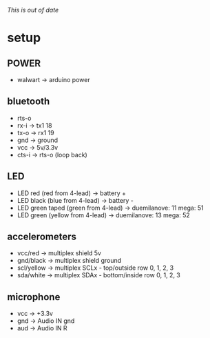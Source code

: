 *This is out of date*

setup
=====

POWER
-----
* walwart   -> arduino power

bluetooth
---------
* rts-o
* rx-i      -> tx1 18
* tx-o      -> rx1 19
* gnd       -> ground
* vcc       -> 5v/3.3v
* cts-i     -> rts-o (loop back)

LED
---
* LED red (red from 4-lead)             -> battery +
* LED black (blue from 4-lead)          -> battery -
* LED green taped (green from 4-lead)   -> duemilanove: 11 mega: 51
* LED green (yellow from 4-lead)        -> duemilanove: 13 mega: 52

accelerometers
--------------
* vcc/red       -> multiplex shield 5v
* gnd/black     -> multiplex shield ground
* scl/yellow    -> multiplex SCLx - top/outside row 0, 1, 2, 3
* sda/white     -> multiplex SDAx - bottom/inside row 0, 1, 2, 3

microphone
----------
* vcc   -> +3.3v
* gnd   -> Audio IN gnd
* aud   -> Audio IN R
